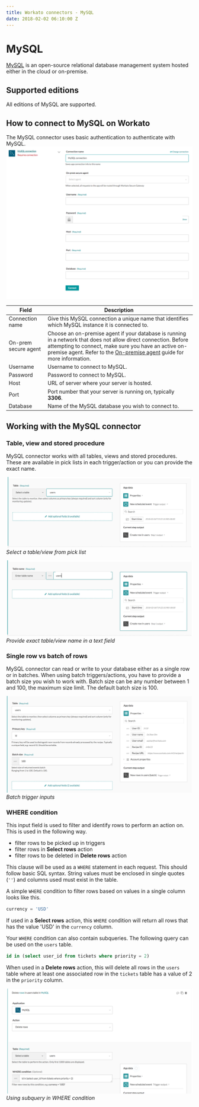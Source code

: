 ```yaml
---
title: Workato connectors - MySQL
date: 2018-02-02 06:10:00 Z
---
```


# MySQL
[MySQL](http://www.MySQL.com/) is an open-source relational database management system hosted either in the cloud or on-premise.

## Supported editions
All editions of MySQL are supported.

## How to connect to MySQL on Workato
The MySQL connector uses basic authentication to authenticate with MySQL.
![Configured MySQL connection](/assets/images/mysql/connection.png)

<table class="unchanged rich-diff-level-one">
  <thead>
    <tr>
        <th>Field</th>
        <th>Description</th>
    </tr>
  </thead>
  <tbody>
    <tr>
      <td>Connection name</td>
      <td>Give this MySQL connection a unique name that identifies which MySQL instance it is connected to.</td>
    </tr>
    <tr>
      <td>On-prem secure agent</td>
      <td>Choose an on-premise agent if your database is running in a network that does not allow direct connection. Before attempting to connect, make sure you have an active on-premise agent. Refer to the <a href="/on-prem.md" target="_blank">On-premise agent</a> guide for more information.</td>
    </tr>
    <tr>
      <td>Username</td>
      <td>Username to connect to MySQL.</td>
    </tr>
    <tr>
      <td>Password</td>
      <td>Password to connect to MySQL.</td>
    </tr>
    <tr>
      <td>Host</td>
      <td>URL of server where your server is hosted.</td>
    </tr>
    <tr>
      <td>Port</td>
      <td>Port number that your server is running on, typically <b>3306</b>.</td>
    </tr>
    <tr>
      <td>Database</td>
      <td>Name of the MySQL database you wish to connect to.</td>
    </tr>
  </tbody>
</table>

## Working with the MySQL connector

### Table, view and stored procedure
MySQL connector works with all tables, views and stored procedures. These are available in pick lists in each trigger/action or you can provide the exact name.

![Table selection from pick list](/assets/images/mysql/table_pick_list.png)
*Select a table/view from pick list*

![Exact table name provided](/assets/images/mysql/table_name_text.png)
*Provide exact table/view name in a text field*

### Single row vs batch of rows
MySQL connector can read or write to your database either as a single row or in batches. When using batch triggers/actions, you have to provide a batch size you wish to work with. Batch size can be any number between 1 and 100, the maximum size limit. The default batch size is 100.

![Batch trigger inputs](/assets/images/mysql/batch_trigger_input.png)
*Batch trigger inputs*

### WHERE condition
This input field is used to filter and identify rows to perform an action on. This is used in the following way.
- filter rows to be picked up in triggers
- filter rows in **Select rows** action
- filter rows to be deleted in **Delete rows** action

This clause will be used as a `WHERE` statement in each request. This should follow basic SQL syntax. String values must be enclosed in single quotes (`''`) and columns used must exist in the table.

A simple `WHERE` condition to filter rows based on values in a single column looks like this.

```sql
currency = 'USD'
```

If used in a **Select rows** action, this `WHERE` condition will return all rows that has the value 'USD' in the `currency` column.

Your `WHERE` condition can also contain subqueries. The following query can be used on the `users` table.

```sql
id in (select user_id from tickets where priority = 2)
```

When used in a **Delete rows** action, this will delete all rows in the `users` table where at least one associated row in the `tickets` table has a value of 2 in the `priority` column.

![Using subquery in WHERE condition](/assets/images/mysql/subquery-in-where-condition.png)
*Using subquery in WHERE condition*

